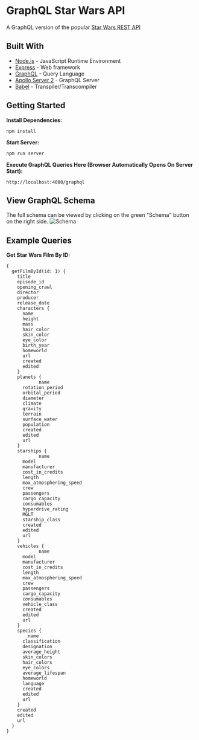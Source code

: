 # GraphQL Star Wars API
A GraphQL version of the popular [Star Wars REST API](https://swapi.co)

## Built With
* [Node.js](https://nodejs.org/en) - JavaScript Runtime Environment
* [Express](https://expressjs.com) - Web framework
* [GraphQL](https://graphql.org) - Query Language
* [Apollo Server 2](https://www.apollographql.com/docs/apollo-server) - GraphQL Server
* [Babel](https://babeljs.io) - Transpiler/Transcompiler

## Getting Started
**Install Dependencies:**
```
npm install
```

**Start Server:**
```
npm run server
```

**Execute GraphQL Queries Here (Browser Automatically Opens On Server Start):**
```
http://localhost:4000/graphql
```

## View GraphQL Schema
The full schema can be viewed by clicking on the green "Schema" button on the right side.
![Schema](https://imgur.com/a/XIIOOOd.gif)

## Example Queries
**Get Star Wars Film By ID:**
```
{
  getFilmById(id: 1) {
    title
    episode_id
    opening_crawl
    director
    producer
    release_date
    characters {
      name
      height
      mass
      hair_color
      skin_color
      eye_color
      birth_year
      homeworld
      url
      created
      edited
    }
    planets {
			name
      rotation_period
      orbital_period
      diameter
      climate
      gravity
      terrain
      surface_water
      population
      created
      edited
      url
    }
    starships {
			name
      model
      manufacturer
      cost_in_credits
      length
      max_atmosphering_speed
      crew
      passengers
      cargo_capacity
      consumables
      hyperdrive_rating
      MGLT
      starship_class
      created
      edited
      url
    }
    vehicles {
			name
      model
      manufacturer
      cost_in_credits
      length
      max_atmosphering_speed
      crew
      passengers
      cargo_capacity
      consumables
      vehicle_class
      created
      edited
      url
    }
    species {
    	name
      classification
      designation
      average_height
      skin_colors
      hair_colors
      eye_colors
      average_lifespan
      homeworld
      language
      created
      edited
      url
    }
    created
    edited
    url
  }
}
```
